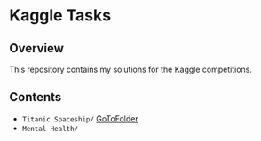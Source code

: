 # Kaggle Tasks

## Overview
This repository contains my solutions for the Kaggle competitions.

## Contents
- `Titanic Spaceship/` [GoToFolder](https://github.com/Omer-Z/Kaggle_Tasks/tree/master/Titanic_Spaceship)
- `Mental Health/`

